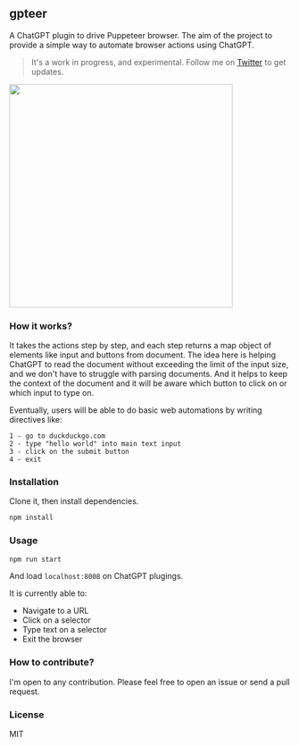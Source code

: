 
## gpteer

A ChatGPT plugin to drive Puppeteer browser. The aim of the project to provide a simple way to automate browser actions using ChatGPT.

> It's a work in progress, and experimental. Follow me on [Twitter](https://twitter.com/sametcodes) to get updates.

<a href="https://www.loom.com/share/4eea6da77830460797d9ac3661ba2897">
  <img width="400" src="https://cdn.loom.com/sessions/thumbnails/4eea6da77830460797d9ac3661ba2897-1685397857570-with-play.gif" />
</a>

### How it works?

It takes the actions step by step, and each step returns a map object of elements like input and buttons from document. The idea here is helping ChatGPT to read the document without exceeding the limit of the input size, and we don't have to struggle with parsing documents. And it helps to keep the context of the document and it will be aware which button to click on or which input to type on.

Eventually, users will be able to do basic web automations by writing directives like:

```
1 - go to duckduckgo.com
2 - type "hello world" into main text input
3 - click on the submit button
4 - exit
```

### Installation

Clone it, then install dependencies.

```bash
npm install
```

### Usage

```bash
npm run start
```

And load `localhost:8008` on ChatGPT plugings.

It is currently able to:

- Navigate to a URL
- Click on a selector
- Type text on a selector
- Exit the browser

### How to contribute?

I'm open to any contribution. Please feel free to open an issue or send a pull request.

### License

MIT
